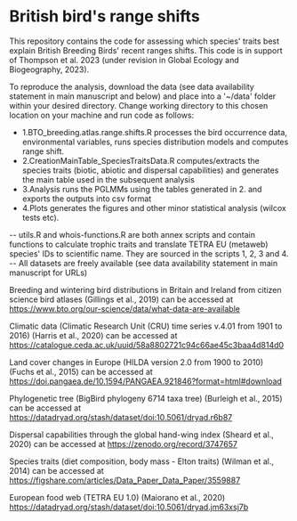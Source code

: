 
British bird's range shifts
===========================
This repository contains the code for assessing which species' traits best explain British Breeding Birds' recent ranges shifts.
This code is in support of Thompson et al. 2023 (under revision in Global Ecology and Biogeography, 2023).


To reproduce the analysis, download the data (see data availability statement in main manuscript and below) and place into a '~/data' folder within your desired directory.
Change working directory to this chosen location on your machine and run code as follows:

- 1.BTO_breeding.atlas.range.shifts.R processes the bird occurrence data, environmental variables, runs species distribution models and computes range shift.
- 2.CreationMainTable_SpeciesTraitsData.R computes/extracts the species traits (biotic, abiotic and dispersal capabilities) and generates the main table used in the subsequent analysis
- 3.Analysis runs the PGLMMs using the tables generated in 2. and exports the outputs into csv format
- 4.Plots generates the figures and other minor statistical analysis (wilcox tests etc).

-- utils.R and whois-functions.R are both annex scripts and contain functions to calculate trophic traits and translate TETRA EU (metaweb) species' IDs to scientific name.
They are sourced in the scripts 1, 2, 3 and 4.
-- All datasets are freely available (see data availability statement in main manuscript for URLs) 

Breeding and wintering bird distributions in Britain and Ireland from citizen science bird atlases (Gillings et al., 2019) can be accessed at https://www.bto.org/our-science/data/what-data-are-available

Climatic data (Climatic Research Unit (CRU) time series v.4.01 from 1901 to 2016) (Harris et al., 2020) can be accessed at https://catalogue.ceda.ac.uk/uuid/58a8802721c94c66ae45c3baa4d814d0

Land cover changes in Europe (HILDA version 2.0 from 1900 to 2010) (Fuchs et al., 2015) can be accessed at https://doi.pangaea.de/10.1594/PANGAEA.921846?format=html#download

Phylogenetic tree (BigBird phylogeny 6714 taxa tree) (Burleigh et al., 2015) can be accessed at https://datadryad.org/stash/dataset/doi:10.5061/dryad.r6b87

Dispersal capabilities through the global hand-wing index (Sheard et al., 2020) can be accessed at https://zenodo.org/record/3747657

Species traits (diet composition, body mass - Elton traits) (Wilman et al., 2014) can be accessed at https://figshare.com/articles/Data_Paper_Data_Paper/3559887

European food web (TETRA EU 1.0) (Maiorano et al., 2020) https://datadryad.org/stash/dataset/doi:10.5061/dryad.jm63xsj7b
